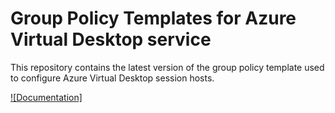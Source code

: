 # Group Policy Templates for Azure Virtual Desktop service

This repository contains the latest version of the group policy template used to configure Azure Virtual Desktop session hosts.

[![Documentation]](https://learn.microsoft.com/en-us/azure/virtual-desktop/administrative-template?tabs=group-policy-domain)

